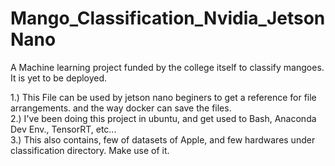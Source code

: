 # Mango_Classification_Nvidia_JetsonNano
A Machine learning project funded by the college itself to classify mangoes. It is yet to be deployed.

1.) This File can be used by jetson nano beginers to get a reference for file arrangements. and the way docker can save the files.
<br/>
2.) I've been doing this project in ubuntu, and get used to Bash, Anaconda Dev Env., TensorRT, etc... 
<br/>
3.) This also contains, few of datasets of Apple, and few hardwares under classification directory. Make use of it.
